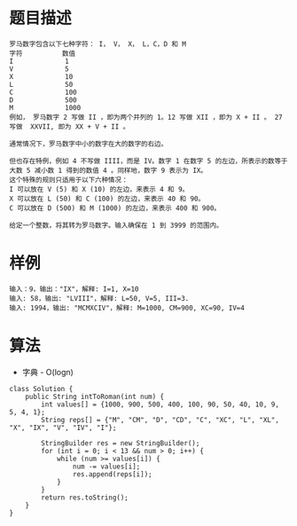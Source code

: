 # 题目描述
	罗马数字包含以下七种字符： I， V， X， L，C，D 和 M
	字符          数值
	I             1
	V             5
	X             10
	L             50
	C             100
	D             500
	M             1000
	例如， 罗马数字 2 写做 II ，即为两个并列的 1。12 写做 XII ，即为 X + II 。 27 写做  XXVII, 即为 XX + V + II 。

	通常情况下，罗马数字中小的数字在大的数字的右边。
	
	但也存在特例，例如 4 不写做 IIII，而是 IV。数字 1 在数字 5 的左边，所表示的数等于大数 5 减小数 1 得到的数值 4 。同样地，数字 9 表示为 IX。
	这个特殊的规则只适用于以下六种情况：
	I 可以放在 V (5) 和 X (10) 的左边，来表示 4 和 9。
	X 可以放在 L (50) 和 C (100) 的左边，来表示 40 和 90。 
	C 可以放在 D (500) 和 M (1000) 的左边，来表示 400 和 900。
	
	给定一个整数，将其转为罗马数字。输入确保在 1 到 3999 的范围内。

# 样例
	输入：9，输出："IX"，解释: I=1, X=10
	输入: 58，输出: "LVIII"，解释: L=50, V=5, III=3.
	输入: 1994，输出: "MCMXCIV"，解释: M=1000, CM=900, XC=90, IV=4

# 算法
* 字典 - O(logn)
```
class Solution {
	public String intToRoman(int num) {
		int values[] = {1000, 900, 500, 400, 100, 90, 50, 40, 10, 9, 5, 4, 1};
		String reps[] = {"M", "CM", "D", "CD", "C", "XC", "L", "XL", "X", "IX", "V", "IV", "I"};

		StringBuilder res = new StringBuilder();
		for (int i = 0; i < 13 && num > 0; i++) {
			while (num >= values[i]) {
				num -= values[i];
				res.append(reps[i]);
			}
		}
		return res.toString();
	}
}
```
